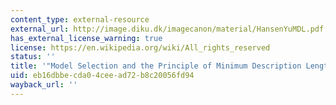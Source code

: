 ```yaml
---
content_type: external-resource
external_url: http://image.diku.dk/imagecanon/material/HansenYuMDL.pdf
has_external_license_warning: true
license: https://en.wikipedia.org/wiki/All_rights_reserved
status: ''
title: '"Model Selection and the Principle of Minimum Description Length." (PDF)'
uid: eb16dbbe-cda0-4cee-ad72-b8c20056fd94
wayback_url: ''
---
```

